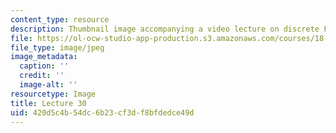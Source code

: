 ```yaml
---
content_type: resource
description: Thumbnail image accompanying a video lecture on discrete Fourier series.
file: https://ol-ocw-studio-app-production.s3.amazonaws.com/courses/18-085-computational-science-and-engineering-i-fall-2008/420d5c4b54dc6b23cf3df8bfdedce49d_30.jpg
file_type: image/jpeg
image_metadata:
  caption: ''
  credit: ''
  image-alt: ''
resourcetype: Image
title: Lecture 30
uid: 420d5c4b-54dc-6b23-cf3d-f8bfdedce49d
---
```


